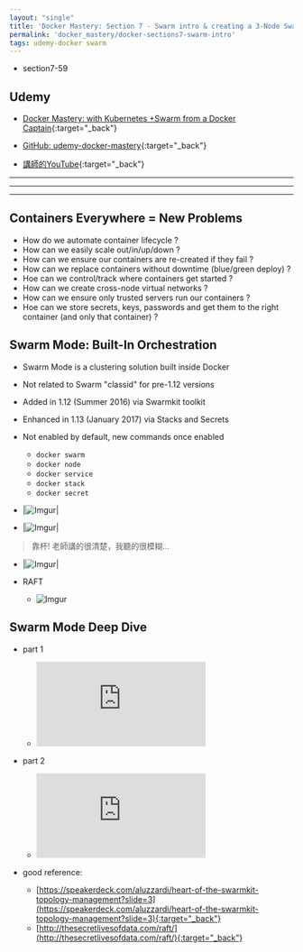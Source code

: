 ```yaml
---
layout: "single"
title: 'Docker Mastery: Section 7 - Swarm intro & creating a 3-Node Swarm Cluster'
permalink: 'docker_mastery/docker-sections7-swarm-intro'
tags: udemy-docker swarm
---
```


- section7-59

## Udemy

- [Docker Mastery: with Kubernetes +Swarm from a Docker Captain](https://www.udemy.com/course/docker-mastery/){:target="_back"}

- [GitHub: udemy-docker-mastery](https://github.com/BretFisher/udemy-docker-mastery){:target="_back"}

- [講師的YouTube](https://www.youtube.com/channel/UC0NErq0RhP51iXx64ZmyVfg){:target="_back"}

---
---
---


## Containers Everywhere = New Problems

- How do we automate container lifecycle ?
- How can we easily scale out/in/up/down ?
- How can we ensure our containers are re-created if they fail ?
- How can we replace containers without downtime (blue/green deploy) ?
- Hoe can we control/track where containers get started ?
- How can we create cross-node virtual networks ?
- How can we ensure only trusted servers run our containers ?
- Hoe can we store secrets, keys, passwords and get them to the right container (and only that container) ?

## Swarm Mode: Built-In Orchestration

- Swarm Mode is a clustering solution built inside Docker
- Not related to Swarm "classid" for pre-1.12 versions
- Added in 1.12 (Summer 2016) via Swarmkit toolkit
- Enhanced in 1.13 (January 2017) via Stacks and Secrets
- Not enabled by default, new commands once enabled
   - `docker swarm`
   - `docker node`
   - `docker service`
   - `docker stack`
   - `docker secret`

- |![Imgur](https://i.imgur.com/oL2VX5e.jpg)|
- |![Imgur](https://i.imgur.com/QlGhxez.jpg)|

> 靠杯! 老師講的很清楚，我聽的很模糊...

- |![Imgur](https://i.imgur.com/uEY47qk.jpg)|

- RAFT

   - ![Imgur](https://i.imgur.com/EaflwNE.jpg)


## Swarm Mode Deep Dive

- part 1 

   - <iframe  src="https://www.youtube.com/embed/dooPhkXT9yI" frameborder="0" allow="accelerometer; autoplay; encrypted-media; gyroscope; picture-in-picture" allowfullscreen></iframe>

- part 2

   - <iframe  src="https://www.youtube.com/embed/_F6PSP-qhdA" frameborder="0" allow="accelerometer; autoplay; encrypted-media; gyroscope; picture-in-picture" allowfullscreen></iframe>

- good reference:
 
    - [https://speakerdeck.com/aluzzardi/heart-of-the-swarmkit-topology-management?slide=3](https://speakerdeck.com/aluzzardi/heart-of-the-swarmkit-topology-management?slide=3){:target="_back"}
    - [http://thesecretlivesofdata.com/raft/](http://thesecretlivesofdata.com/raft/){:target="_back"}


